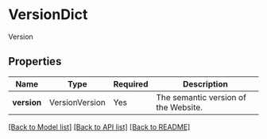 # VersionDict

Version

## Properties
| Name | Type | Required | Description |
| ------------ | ------------- | ------------- | ------------- |
**version** | VersionVersion | Yes | The semantic version of the Website. |


[[Back to Model list]](../../../../README.md#models-v2-link) [[Back to API list]](../../../../README.md#apis-v2-link) [[Back to README]](../../../../README.md)
